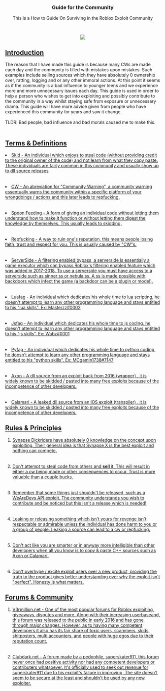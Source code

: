 <h3 align="center"> Guide for the Community </h3>
<p align="center"> 
  <a> This is a How to Guide </a>
  <a> On Surviving in the Roblox Exploit Community </a>
</p>
<br>
<p align="center">
   <a href="https://roblox.com" title="Roblox">
    <img src="https://cdn.discordapp.com/attachments/784639424931561502/830467142239256576/roblox-logo-roblox-symbol-meaning-history-evolution-81.png">
  </a>
 
</p>
 <h2>
  <u>
 Introduction
  </u>
  </h2>
<a> The reason that I have made this guide is because many CWs are made each day and the community is filled with mistakes upon mistakes. Such examples include selling sources which they have absolutely 0 ownership over, ratting, logging and or any other immoral actions. At this point it seems as if the community is a bad influence to younger teens and we experience more and more unnecessary  issues each day. This guide is used in order to help a person who wishes to get into exploiting and possibly contribute to the community in a way whilst staying safe from exposure or unnecessary  drama. This guide will have more advice given from people who have experienced this community for years and saw it change.<br> </br> TLDR: Bad people, bad influence and bad morals caused me to make this. </a>
<br>
</br>
<h2>
<u>
  Terms & Definitions
<u>
</h2>
<li>
  Skid - An individual which enjoys to steal code (without providing credit to the original owner of the code) and not learn from what they copy paste. These individuals are fairly common in this community and usually show up to dll source releases
</li>
  <br>
  </br>
<li>
  CW - An abreviation for "Community Warning", a community warning essentually warns the community within a specific platform of your wrongdoings / actions and this later leads to repfucking.
</li>
<br>
</br>
<li>
  Spoon Feeding - A form of giving an individual code without letting them understand how to make it function or without letting them digest the knowledge by themselves. This usually leads to skidding.
</li>
<br>
</br>
<li>
  Repfucking - A way to ruin one's reputation, this means people losing faith, trust and respect for you. This is usually caused by "CW"s.
</li>
<br>
</br>
<li>
  ServerSide - A filtering enabled bypass, a serverside is essentially a game executor which can bypass Roblox's filtering enabled feature which was added in 2017-2018. To use a serverside you must have access to a serverside such as sinner ss or nebula ss. A ss is made possible with backdoors which infect the game (a backdoor can be a plugin or model). 
</li>
<br>
</br>
<li>
  Luafag - An individual which dedicates his whole time to lua scripting, he doesn't attempt to learn any other programming language and stays entitled to his "lua skills". Ex: Masterzz#0002
</li>
<br>
</br>
<li>
   Jsfag - An individual which dedicates his whole time to js coding, he doesn't attempt to learn any other programming language and stays entitled to his "js skills". Ex: Wabz#0001
</li>
<br>
</br>
<li>
   Pyfag - An individual which dedicates his whole time to python coding, he doesn't attempt to learn any other programming language and stays entitled to his "python skills". Ex: MCgamin1738#7147
</li>
 <br>
  </br>
<li>
  Axon - A dll source from an exploit back from 2016 (wrapper) , it is widely known to be skidded / pasted into many free exploits because of the incompetence of other developers. 
</li>
 <br>
  </br>
<li>
  Calamari - A leaked dll source from an IOS exploit (transpiler) , it is widely known to be skidded / pasted into many free exploits because of the incompetence of other developers. 
</li>
 <h2>
  <u>
 Rules & Principles
  </u>
  </h2>
<ol type="1">
  <li> Synapse Dickriders have absolutely 0 knowledge on the concept upon exploiting. Their general idea is that Synapse X is the best exploit and nothing can compete. </li>
  <br>
  </br>
  <li> Don't attempt to steal code from others and <b> sell </b> it. This will result in either a cw being made or other consequences to occur. Trust is more valuable than a couple bucks. </li> 
  <br>
  </br>
  <li> Remember that some things just shouldn't be released, such as a WeAreDevs API exploit. The community understands you wish to contribute and be noticed but this isn't a release which is needed! </li>
<br>
  </br>
  <li> Leaking or releasing something which isn't yours for revenge isn't respectable or admirable unless the individual has done harm to you or a group of people. Leaking a source can lead to a cw or repfucking. </li>
<br>
  </br>
  <li> Don't act like you are smarter or in anyway more intelligible than other developers when all you know is to copy & paste C++ sources such as Axon or Calamari. </li>
<br>
  </br>
  <li> Don't overhype / excite exploit users over a new product, providing the truth to the product gives better understanding over why the exploit isn't "perfect". Honesty is what matters. </li>
</ol>
<h2>
<u>
  Forums & Community
<u>
</h2>
<ol type="1">
  <li> V3rmillion.net - One of the most popular forums for Roblox exploiting, giveaways, disputes and more. Along with their increasing userbaseand, this forum was released to the public in early 2016 and has gone through major changes. However, as to having many competent developers it also has its fair share of toxic users, scammers, skids, shitposters, multi accounters, and people with huge egos due to their reputation count. </li>
<br>
</br>
 <li> Clubdark.net - A forum made by a pedophile, superskater911, this forum never once had positive activity nor had any competent developers or contributers whatsoever. It's officially used to seek out revenue for superskater911 due to his exploit's failure in improving. The site doesn't seem to be secure at the least and shouldn't be used by any new exploiter.  </li> 
</ol>
